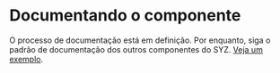 # Documentando o componente

O processo de documentação está em definição. Por enquanto, siga o padrão de documentação dos outros componentes do SYZ. [Veja um exemplo](https://github.com/wizsolucoes/wc-wiz-alert/blob/master/README.md). 